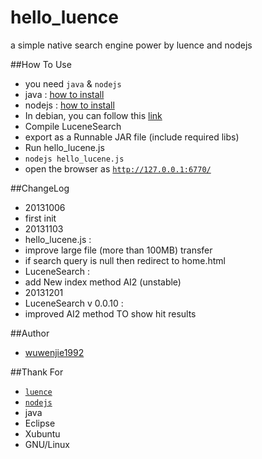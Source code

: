 hello_luence
============

a simple native search engine power by luence and nodejs

##How To Use
 * you need `java` & `nodejs`
  * java : [how to install](http://openjdk.java.net/install/)
  * nodejs : [how to install](https://github.com/joyent/node/blob/master/README.md)
  * In debian, you can follow this [link](https://github.com/joyent/node/wiki/Installing-Node.js-via-package-manager#ubuntu-mint-elementary-os)
 * Compile LuceneSearch
  * export as a Runnable JAR file (include required libs)
 * Run hello_lucene.js
  * `nodejs hello_lucene.js`
  * open the browser as [`http://127.0.0.1:6770/`](http://127.0.0.1:6770/)

##ChangeLog
 * 20131006 
  * first init
 * 20131103
  * hello_lucene.js :
  * improve large file (more than 100MB) transfer
  * if search query is null then redirect to home.html
  * LuceneSearch :
  * add New index method AI2 (unstable)
 * 20131201
  * LuceneSearch v 0.0.10 :
  * improved AI2 method TO show hit results

##Author
 * [wuwenjie1992](http://wuwenjie.tk)
 
##Thank For
 * [`luence`](http://lucene.apache.org/)
 * [`nodejs`](http://nodejs.org)
 * java
 * Eclipse
 * Xubuntu
 * GNU/Linux
